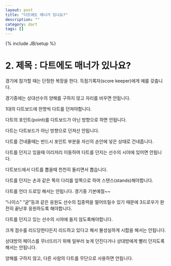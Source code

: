 ```yaml
---
layout: post
title: "다트에도 매너가 있나요?"
description: ""
category: dart
tags: []
---
```

{% include JB/setup %}

# 2. 제목 : 다트에도 매너가 있나요?

경기에 참가할 때는 단정한 복장을 한다. 득점기록자(score keeper)에게 예를 갖춥니다. 


경기중에는 상대선수의 양해를 구하지 않고 자리를 비우면 안됩니다.


1대의 다트보드에 한명씩 다트를 던져야합니다.


다트의 포인트(point)를 다트보드가 아닌 방향으로 하면 안됩니다.


다트는 다트보드가 아닌 방향으로 던져선 안됩니다.


다트를 건네줄때는 반드시 포인트 부분을 자신의 손안에 넣은 상태로 건네줍니다.


다트를 던지고 있을때 이리저리 이동하여 다트를 던지는 선수의 시야에 있어면 안됩니다.


다트보드에서 다트를 뽑을때 천천히 돌리면서 뽑습니다.


다트를 던지는 손과 같은 쪽의 다리를 앞쪽으로 하여 스탠스(stands)해야합니다.


다트를 언더 드로잉 해서는 안됩니다. 
         경기중 기본예절~~

“나이스” “굳”등과 같은 응원도 선수의 집중력을 떨어뜨릴수 있기 때문에 3드로우가 완전히 끝난후 응원하도록 해야합니다. 


다트를 던지고 있는 선수의 시야에 들지 않도록해야합니다.


크게 점수를 리드당한다든지 리드하고 있다고 해서 불성실하게 시합을 해서는 안됩니다. 


상대방의 페이스를 무너뜨리기 위해 일부러 늦게 던진다거나 상대방에게 빨리 던지도록 해서는 안됩니다.


양해를 구하지 않고, 다른 사람의 다트를 무단으로 사용하면 안됩니다. 